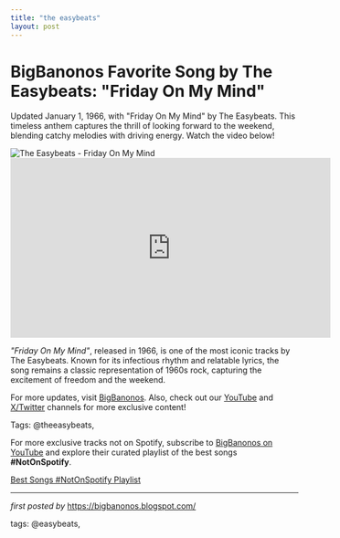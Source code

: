 ```yaml
---
title: "the easybeats"
layout: post
---
```

<!-- Title of the Post -->
<h1 >BigBanonos Favorite Song by The Easybeats: "Friday On My Mind"</h1> <!-- Introductory Text -->
<p >Updated January 1, 1966, with "Friday On My Mind" by The Easybeats. This timeless anthem captures the thrill of looking forward to the weekend, blending catchy melodies with driving energy. Watch the video below!</p> <!-- Featured Image -->
<div > <img src="https://i.scdn.co/image/ab67616d0000b273460e3bd639b0b6a2a3bf6fc2" alt="The Easybeats - Friday On My Mind" />
</div> <!-- YouTube Video Embed -->
<div > <iframe width="560" height="315" src="https://www.youtube.com/embed/3iW2_Ec3uEU?list=PLtuNtuTatqI3X01zTqiujiaUhFaK1PjKA" frameborder="0" allowfullscreen></iframe>
</div> <!-- Song Information -->
<div > <p><em>"Friday On My Mind"</em>, released in 1966, is one of the most iconic tracks by The Easybeats. Known for its infectious rhythm and relatable lyrics, the song remains a classic representation of 1960s rock, capturing the excitement of freedom and the weekend.</p>
</div> <!-- Footer Links -->
<div > <p>For more updates, visit <a href="https://bigbanonos.blogspot.com/" target="_blank">BigBanonos</a>. Also, check out our <a href="https://www.youtube.com/@BigBanonos" target="_blank">YouTube</a> and <a href="https://x.com/bigbanonos" target="_blank">X/Twitter</a> channels for more exclusive content!</p>
</div> <!-- Tags -->
<p >Tags: @theeasybeats,</p>


<!--Subscribe and Playlist Links-->
<div>
    <p>For more exclusive tracks not on Spotify, subscribe to <a href="https://www.youtube.com/@BigBanonos" target="_blank">BigBanonos on YouTube</a> and explore their curated playlist of the best songs <strong>#NotOnSpotify</strong>.</p>
    <p><a href="https://www.youtube.com/playlist?list=PLtuNtuTatqI0kFahUCbtbfenC_ET5O_tr" target="_blank">Best Songs #NotOnSpotify Playlist<br /></a></p></div>

<hr />

<p><em>first posted by</em> <a href="https://bigbanonos.blogspot.com/" rel="noopener" target="_new">https://bigbanonos.blogspot.com/</a></p>

<p>tags: @easybeats,</p>
